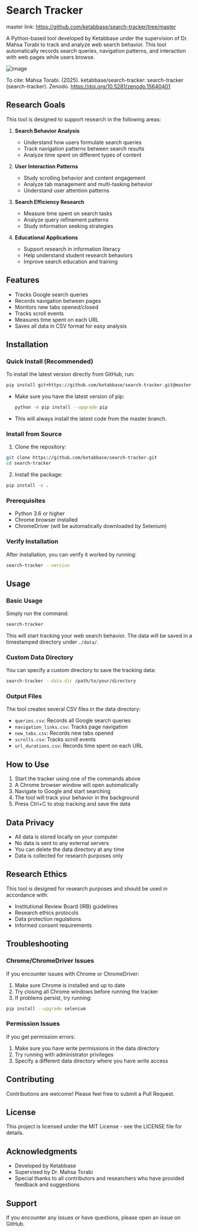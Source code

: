 # Search Tracker

master link: https://github.com/ketabbase/search-tracker/tree/master

A Python-based tool developed by Ketabbase under the supervision of Dr. Mahsa Torabi to track and analyze web search behavior. This tool automatically records search queries, navigation patterns, and interaction with web pages while users browse.

![image](https://github.com/user-attachments/assets/1b441e9d-57dc-444f-8099-777b346145de)

To cite: 
Mahsa Torabi. (2025). ketabbase/search-tracker: search-tracker (search-tracker). Zenodo. https://doi.org/10.5281/zenodo.15640401

## Research Goals

This tool is designed to support research in the following areas:

1. **Search Behavior Analysis**
   - Understand how users formulate search queries
   - Track navigation patterns between search results
   - Analyze time spent on different types of content

2. **User Interaction Patterns**
   - Study scrolling behavior and content engagement
   - Analyze tab management and multi-tasking behavior
   - Understand user attention patterns

3. **Search Efficiency Research**
   - Measure time spent on search tasks
   - Analyze query refinement patterns
   - Study information seeking strategies

4. **Educational Applications**
   - Support research in information literacy
   - Help understand student research behaviors
   - Improve search education and training

## Features

- Tracks Google search queries
- Records navigation between pages
- Monitors new tabs opened/closed
- Tracks scroll events
- Measures time spent on each URL
- Saves all data in CSV format for easy analysis

## Installation

### Quick Install (Recommended)

To install the latest version directly from GitHub, run:

```bash
pip install git+https://github.com/ketabbase/search-tracker.git@master
```

- Make sure you have the latest version of pip:
  ```bash
  python -m pip install --upgrade pip
  ```
- This will always install the latest code from the master branch.

### Install from Source
1. Clone the repository:
```bash
git clone https://github.com/ketabbase/search-tracker.git
cd search-tracker
```
2. Install the package:
```bash
pip install -e .
```

### Prerequisites
* Python 3.6 or higher
* Chrome browser installed
* ChromeDriver (will be automatically downloaded by Selenium)

### Verify Installation
After installation, you can verify it worked by running:
```bash
search-tracker --version
```

## Usage

### Basic Usage

Simply run the command:
```bash
search-tracker
```

This will start tracking your web search behavior. The data will be saved in a timestamped directory under `./data/`.

### Custom Data Directory

You can specify a custom directory to save the tracking data:
```bash
search-tracker --data-dir /path/to/your/directory
```

### Output Files

The tool creates several CSV files in the data directory:

- `queries.csv`: Records all Google search queries
- `navigation_links.csv`: Tracks page navigation
- `new_tabs.csv`: Records new tabs opened
- `scrolls.csv`: Tracks scroll events
- `url_durations.csv`: Records time spent on each URL

## How to Use

1. Start the tracker using one of the commands above
2. A Chrome browser window will open automatically
3. Navigate to Google and start searching
4. The tool will track your behavior in the background
5. Press Ctrl+C to stop tracking and save the data

## Data Privacy

- All data is stored locally on your computer
- No data is sent to any external servers
- You can delete the data directory at any time
- Data is collected for research purposes only

## Research Ethics

This tool is designed for research purposes and should be used in accordance with:
- Institutional Review Board (IRB) guidelines
- Research ethics protocols
- Data protection regulations
- Informed consent requirements

## Troubleshooting

### Chrome/ChromeDriver Issues

If you encounter issues with Chrome or ChromeDriver:

1. Make sure Chrome is installed and up to date
2. Try closing all Chrome windows before running the tracker
3. If problems persist, try running:
```bash
pip install --upgrade selenium
```

### Permission Issues

If you get permission errors:

1. Make sure you have write permissions in the data directory
2. Try running with administrator privileges
3. Specify a different data directory where you have write access

## Contributing

Contributions are welcome! Please feel free to submit a Pull Request.

## License

This project is licensed under the MIT License - see the LICENSE file for details.

## Acknowledgments

- Developed by Ketabbase
- Supervised by Dr. Mahsa Torabi
- Special thanks to all contributors and researchers who have provided feedback and suggestions

## Support

If you encounter any issues or have questions, please open an issue on GitHub. 
